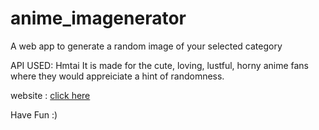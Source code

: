 # anime_imagenerator
A web app to generate a random image of your selected category

API USED: Hmtai 
It is made for the cute, loving, lustful, horny anime fans where they would appreiciate a hint of randomness.

website : [click here](https://hanimator.streamlit.app/)

Have Fun :)

